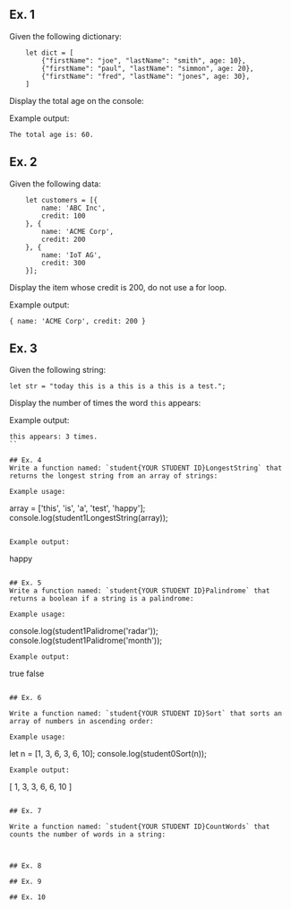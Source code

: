 ## Ex. 1

Given the following dictionary:

```
    let dict = [
        {"firstName": "joe", "lastName": "smith", age: 10},
        {"firstName": "paul", "lastName": "simmon", age: 20},
        {"firstName": "fred", "lastName": "jones", age: 30},
    ]
```

Display the total age on the console:

Example output:
```
The total age is: 60.
```

## Ex. 2

Given the following data:

```
    let customers = [{
        name: 'ABC Inc',
        credit: 100
    }, {
        name: 'ACME Corp',
        credit: 200
    }, {
        name: 'IoT AG',
        credit: 300
    }];
```

Display the item whose credit is 200, do not use a for loop.

Example output:
```
{ name: 'ACME Corp', credit: 200 }
```

## Ex. 3
Given the following string:

```
let str = "today this is a this is a this is a test.";
```

Display the number of times the word `this` appears:

Example output:
```
this appears: 3 times.
``

## Ex. 4
Write a function named: `student{YOUR STUDENT ID}LongestString` that returns the longest string from an array of strings:

Example usage:
```
array = ['this', 'is', 'a', 'test', 'happy'];
console.log(student1LongestString(array));
```

Example output:
```
happy
```

## Ex. 5
Write a function named: `student{YOUR STUDENT ID}Palindrome` that returns a boolean if a string is a palindrome:

Example usage:
```
console.log(student1Palidrome('radar'));
console.log(student1Palidrome('month'));
```
Example output:
```
true
false
```

## Ex. 6

Write a function named: `student{YOUR STUDENT ID}Sort` that sorts an array of numbers in ascending order:

Example usage:
```
let n = [1, 3, 6, 3, 6, 10];
console.log(student0Sort(n));
```
Example output:
```
[ 1, 3, 3, 6, 6, 10 ]
```

## Ex. 7

Write a function named: `student{YOUR STUDENT ID}CountWords` that counts the number of words in a string:



## Ex. 8

## Ex. 9

## Ex. 10